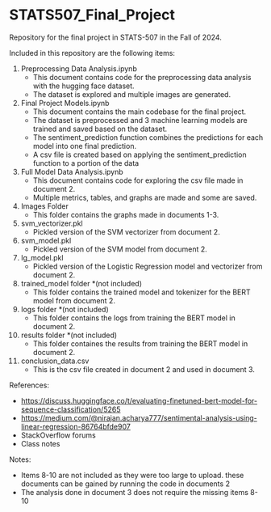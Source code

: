 # STATS507_Final_Project
Repository for the final project in STATS-507 in the Fall of 2024.

Included in this repository are the following items:

1. Preprocessing Data Analysis.ipynb
   - This document contains code for the preprocessing data analysis with the hugging face dataset.
   - The dataset is explored and multiple images are generated.
2. Final Project Models.ipynb
   - This document contains the main codebase for the final project.
   - The dataset is preprocessed and 3 machine learning models are trained and saved based on the dataset.
   - The sentiment_prediction function combines the predictions for each model into one final prediction.
   - A csv file is created based on applying the sentiment_prediction function to a portion of the data
3. Full Model Data Analysis.ipynb
   - This document contains code for exploring the csv file made in document 2.
   - Multiple metrics, tables, and graphs are made and some are saved.
4. Images Folder
   - This folder contains the graphs made in documents 1-3.
5. svm_vectorizer.pkl
   - Pickled version of the SVM vectorizer from document 2.
6. svm_model.pkl
   - Pickled version of the SVM model from document 2.
7. lg_model.pkl
   - Pickled version of the Logistic Regression model and vectorizer from document 2.
8. trained_model folder *(not included)
   - This folder contains the trained model and tokenizer for the BERT model from document 2.
9. logs folder *(not included)
   - This folder contains the logs from training the BERT model in document 2.
10. results folder *(not included)
    - This folder containes the results from training the BERT model in document 2.
11. conclusion_data.csv
    - This is the csv file created in document 2 and used in document 3.
   
References:
- https://discuss.huggingface.co/t/evaluating-finetuned-bert-model-for-sequence-classification/5265
- https://medium.com/@nirajan.acharya777/sentimental-analysis-using-linear-regression-86764bfde907
- StackOverflow forums
- Class notes

Notes:
- Items 8-10 are not included as they were too large to upload. these documents can be gained by running the code in documents 2
- The analysis done in document 3 does not require the missing items 8-10
